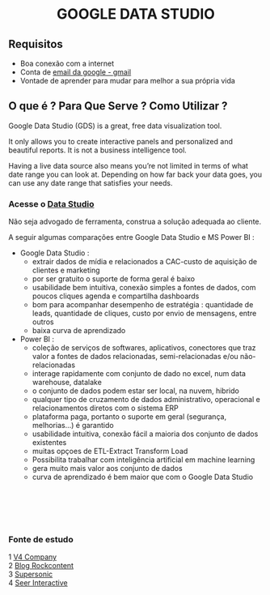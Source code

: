 <h1 align="center">GOOGLE DATA STUDIO</h1>
<h2>Requisitos</h2>
<p>
    <ul>
        <li>Boa conexão com a internet</li>
        <li>Conta de <a href="https://www.google.com/intl/pt-BR/gmail/about/">email da google - gmail</a> </li>
        <li>Vontade de aprender para mudar para melhor a sua própria vida</a> </li>
    </ul>
</p>

<h2>O que é ? Para Que Serve ? Como Utilizar ?</h2>
<p>Google Data Studio (GDS) is a great, free data visualization tool.</p>

<p>It only allows you to create interactive panels and personalized and beautiful reports. It is not a business intelligence tool.</p>

<p>Having a live data source also means you’re not limited in terms of what date range you can look at. Depending on how far back your data goes, you can use any date range that satisfies your needs.</p>

<h3>
Acesse o <a href="https://datastudio.google.com/navigation/reporting">Data Studio</a> </h3>


<p>Não seja advogado de ferramenta, construa a solução adequada ao cliente.</p>

<p>A seguir algumas comparações entre Google Data Studio e MS Power BI :</p>

<p>
<ul>
    <li>Google Data Studio :
        <ul>
            <li>extrair dados de mídia e relacionados a CAC-custo de aquisição de clientes e marketing</li>
            <li>por ser gratuito o suporte de forma geral é baixo</li>
            <li>usabilidade bem intuitiva, conexão simples a fontes de dados, com poucos cliques agenda e compartilha dashboards</li>
            <li>bom para acompanhar desempenho de estratégia : quantidade de leads, quantidade de cliques, custo por envio de mensagens, entre outros</li>
            <li>baixa curva de aprendizado</li>
        </ul>
    <li>Power BI :
        <ul>
            <li>coleção de serviços de softwares, aplicativos, conectores que traz valor a fontes de dados relacionadas, semi-relacionadas e/ou não-relacionadas</li>
            <li>interage rapidamente com conjunto de dado no excel, num data warehouse, datalake</li>
            <li>o conjunto de dados podem estar ser local, na nuvem, hibrido</li>
            <li>qualquer tipo de cruzamento de dados administrativo, operacional e relacionamentos diretos com o sistema ERP</li>
            <li>plataforma paga, portanto o suporte em geral (segurança, melhorias...) é garantido</li>
            <li>usabilidade intuitiva, conexão fácil a maioria dos conjunto de dados existentes</li>
            <li>muitas opçoes de ETL-Extract Transform Load</li>
            <li>Possibilita trabalhar com inteligência artificial em machine learning</li>
            <li>gera muito mais valor aos conjunto de dados</li>
            <li>curva de aprendizado é bem maior que com o Google Data Studio</li>
        </ul>
    </li>
</ul>
</p>


<br>
<br>
<br>
<br>
<h3>Fonte de estudo</h3>
    <p>
        1 <a href="https://www.youtube.com/watch?v=x3iCYa87qHE">V4 Company</a><br>
        2 <a href="https://rockcontent.com/br/blog/marketing-analytics/">Blog Rockcontent</a><br>
        3 <a href="https://www.supersonic.ag/blog/dicas-de-marketing-digital/">Supersonic</a><br>
        4 <a href="https://www.seerinteractive.com/blog/google-data-studio-whats-working-whats-missing/">Seer Interactive</a>
    </p>
